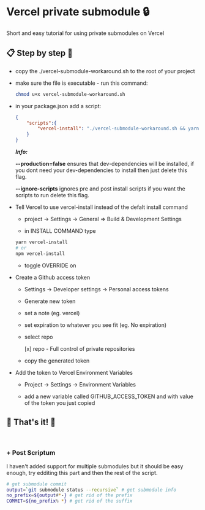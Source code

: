 # Vercel private submodule 🔒

Short and easy tutorial for using private submodules on Vercel

## 📋 Step by step 🚀

- copy the ./vercel-submodule-workaround.sh to the root of your project

- make sure the file is executable - run this command:

    ```bash
    chmod u+x vercel-submodule-workaround.sh
    ```

- in your package.json add a script:

    ```json
    {
        "scripts":{
            "vercel-install": "./vercel-submodule-workaround.sh && yarn --ignore-scripts --production=false",
        }
    }
    ```
    ***Info:*** 
    
    **--production=false** ensures that dev-dependencies will be installed, if you dont need your dev-dependencies to install then just delete this flag.

    **--ignore-scripts** ignores pre and post install scripts if you want the scripts to run delete this flag.

- Tell Vercel to use vercel-install instead of the defalt install command

    - project -> Settings -> General => Build & Development Settings

    - in INSTALL COMMAND type 
    
    ```bash 
    yarn vercel-install 
    # or 
    npm vercel-install
    ```

    - toggle OVERRIDE on

- Create a Github access token

    - Settings -> Developer settings -> Personal access tokens

    - Generate new token
     
    - set a note (eg. vercel)

    - set expiration to whatever you see fit (eg. No expiration)

    - select repo
    
        [x] repo - Full control of private repositories
    
    - copy the generated token

- Add the token to Vercel Environment Variables

    - Project -> Settings -> Environment Variables

    - add a new variable called GITHUB_ACCESS_TOKEN and with value of the token you just copied

## 🎉 That's it! 🎉

<br/>

### + Post Scriptum

I haven't added support for multiple submodules but it should be easy enough, try edditing this part and then the rest of the script.

```bash
# get submodule commit
output=`git submodule status --recursive` # get submodule info
no_prefix=${output#*-} # get rid of the prefix
COMMIT=${no_prefix% *} # get rid of the suffix
```
